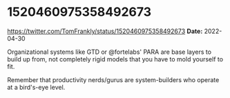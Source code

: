 # 1520460975358492673
https://twitter.com/TomFrankly/status/1520460975358492673
**Date:** 2022-04-30

Organizational systems like GTD or @fortelabs' PARA are base layers to build up from, not completely rigid models that you have to mold yourself to fit.

Remember that productivity nerds/gurus are system-builders who operate at a bird's-eye level.

